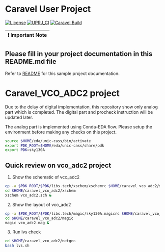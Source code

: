 # Caravel User Project

[![License](https://img.shields.io/badge/License-Apache%202.0-blue.svg)](https://opensource.org/licenses/Apache-2.0) [![UPRJ_CI](https://github.com/efabless/caravel_project_example/actions/workflows/user_project_ci.yml/badge.svg)](https://github.com/efabless/caravel_project_example/actions/workflows/user_project_ci.yml) [![Caravel Build](https://github.com/efabless/caravel_project_example/actions/workflows/caravel_build.yml/badge.svg)](https://github.com/efabless/caravel_project_example/actions/workflows/caravel_build.yml)

| :exclamation: Important Note            |
|-----------------------------------------|

## Please fill in your project documentation in this README.md file 

Refer to [README](docs/source/index.md) for this sample project documentation.

# Caravel_VCO_ADC2 project

Due to the delay of digital implementation, this repository show only analog part which is completed. The digital part and procheck instruction will be updated later.

The analog part is implemented using Conda-EDA flow.
Please setup the environment before making any checks on this project.
```bash
source $HOME/eda/unic-cass/bin/activate
export PDK_ROOT=$HOME/eda/unic-cass/share/pdk
export PDK=sky130A
```
## Quick review on vco_adc2 project
1. Show the schematic of vco_adc2
```bash
cp -a $PDK_ROOT/$PDK/libs.tech/xschem/xschemrc $HOME/caravel_vco_adc2/xschem
cd $HOME/caravel_vco_adc2/xschem
xschem vco_adc2.sch &
```

2. Show the layout of vco_adc2
```bash
cp -a $PDK_ROOT/$PDK/libs.tech/magic/sky130A.magicrc $HOME/caravel_vco_adc2/magic/.magicrc
cd $HOME/caravel_vco_adc2/magic
magic vco_adc2.mag &
```

3. Run lvs check
```bash
cd $HOME/caravel_vco_adc2/netgen
bash lvs.sh
```


